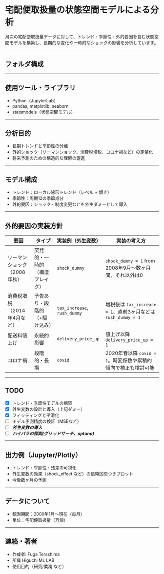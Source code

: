 # 宅配便取扱量の状態空間モデルによる分析

月次の宅配便取扱量データに対して、トレンド・季節性・外的要因を含む状態空間モデルを構築し、長期的な変化や一時的なショックの影響を分析しています。

---

## フォルダ構成


---

## 使用ツール・ライブラリ

- Python（JupyterLab）
- pandas, matplotlib, seaborn
- statsmodels（状態空間モデル）

---

## 分析目的

- 長期トレンドと季節性の分離
- 外的ショック（リーマンショック、消費税増税、コロナ禍など）の定量化
- 将来予測のための構造的な理解の促進

---

## モデル構成

- トレンド：ローカル線形トレンド（レベル + 傾き）
- 季節性：周期12の季節成分
- 外的要因：ショック・制度変更などを外生ダミーとして導入

---

## 外的要因の実装方針

| 要因               | タイプ             | 実装例（外生変数）              | 実装の考え方                                                    |
| ---------------- | --------------- | ---------------------- | --------------------------------------------------------- |
| リーマンショック（2008年秋） | 突発的・一時的（構造ブレイク） | `shock_dummy`              | `shock_dummy = 1` from 2008年9月〜数ヶ月間、それ以外は0                |
| 消費税増税（2014年4月など） | 予告あり・段階的（+駆け込み） | `tax_increase`, `rush_dummy` | 増税後は `tax_increase = 1`、直前3ヶ月などは `rush_dummy = 1`         |
| 配送料値上げ           | 永続的影響           | `delivery_price_up`          | 値上げ以降 `delivery_price_up = 1`                                   |
| コロナ禍             | 段階的・長期          | `covid`                       | 2020年春以降 `covid = 1`。時変係数や累積的傾向で補正も検討可能             |

---

## TODO

- [x] トレンド・季節性モデルの構築
- [x] 外生変数の設計と導入（上記ダミー）
- [x] フィッティングと平滑化
- [ ] モデル予測精度の検証（MSEなど）
- [ ] ***外生変数の導入***
- [ ] ***ハイパラの探索(グリッドサーチ、optuna)***

---

## 出力例（Jupyter/Plotly）

- トレンド・季節性・残差の可視化
- 外生変数の効果（shock_effect など）の信頼区間つきプロット
- 今後数ヶ月の予測

---

## データについて

- 観測期間：2000年1月〜現在（毎月）
- 単位：宅配便取扱量（万個）

---

## 連絡・著者

- 作成者: Fuga Terashima
- 所属 Higuchi ML LAB
- 使用目的（研究/業務 など）
